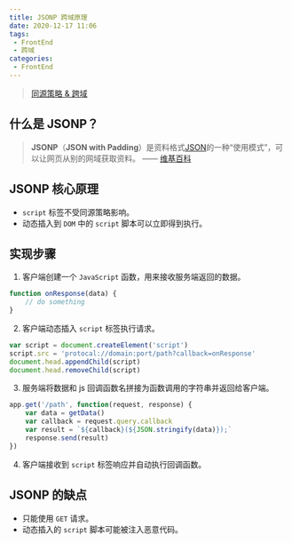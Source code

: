 ```yaml
---
title: JSONP 跨域原理
date: 2020-12-17 11:06
tags:
 - FrontEnd
 - 跨域
categories:
 - FrontEnd
---
```


> [同源策略 & 跨域](https://blog.csdn.net/u014165119/article/details/1113555193)

## 什么是 JSONP？

> **JSONP**（**JSON with Padding**）是资料格式[JSON](https://zh.wikipedia.org/wiki/JSON "JSON")的一种“使用模式”，可以让网页从别的网域获取资料。 —— [维基百科](https://zh.wikipedia.org/wiki/JSONP)

## JSONP 核心原理

* `script` 标签不受同源策略影响。
* 动态插入到 `DOM` 中的 `script` 脚本可以立即得到执行。

## 实现步骤

1. 客户端创建一个 `JavaScript` 函数，用来接收服务端返回的数据。

```javascript
function onResponse(data) {
    // do something
}
```

2. 客户端动态插入 `script` 标签执行请求。

```javascript
var script = document.createElement('script')
script.src = 'protocal://domain:port/path?callback=onResponse'
document.head.appendChild(script)
document.head.removeChild(script)
```

3. 服务端将数据和 js 回调函数名拼接为函数调用的字符串并返回给客户端。

```javascript
app.get('/path', function(request, response) {
    var data = getData()
    var callback = request.query.callback
    var result = `${callback}(${JSON.stringify(data)});`
    response.send(result)
})
```

4. 客户端接收到 `script` 标签响应并自动执行回调函数。

## JSONP 的缺点
* 只能使用 `GET` 请求。
* 动态插入的 `script` 脚本可能被注入恶意代码。